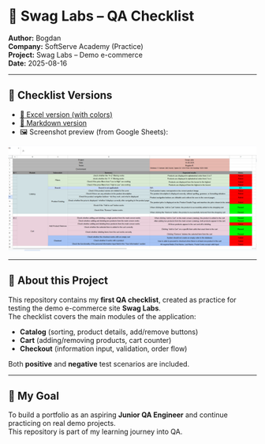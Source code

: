 
# 🧪 Swag Labs – QA Checklist

**Author:** Bogdan  
**Company:** SoftServe Academy (Practice)  
**Project:** Swag Labs – Demo e-commerce  
**Date:** 2025-08-16  

---

## 📑 Checklist Versions

- [📂 Excel version (with colors)](First_checklist_SwagLabs)  
- [📄 Markdown version](SwagLabs_Checklist.md)  
- 🖼️ Screenshot preview (from Google Sheets):  

![Checklist Preview](images/checklist_preview.png)

---

## 🧪 About this Project
This repository contains my **first QA checklist**, created as practice for testing the demo e-commerce site **Swag Labs**.  
The checklist covers the main modules of the application:

- **Catalog** (sorting, product details, add/remove buttons)  
- **Cart** (adding/removing products, cart counter)  
- **Checkout** (information input, validation, order flow)  

Both **positive** and **negative** test scenarios are included.

---

## 🎯 My Goal
To build a portfolio as an aspiring **Junior QA Engineer** and continue practicing on real demo projects.  
This repository is part of my learning journey into QA.

